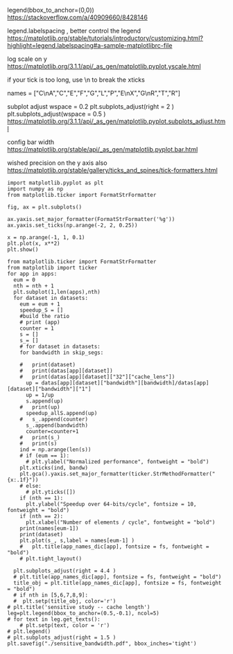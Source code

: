 legend(bbox_to_anchor=(0,0))
https://stackoverflow.com/a/40909660/8428146

legend.labelspacing , better control the legend
https://matplotlib.org/stable/tutorials/introductory/customizing.html?highlight=legend.labelspacing#a-sample-matplotlibrc-file

log scale on y
https://matplotlib.org/3.1.1/api/_as_gen/matplotlib.pyplot.yscale.html

if your tick is too long, use \n to break the xticks

names = ["C\nA","C","E","F","G","L","P","E\nX","G\nR","T","R"]

subplot adjust
wspace = 0.2
plt.subplots_adjust(right = 2 )
plt.subplots_adjust(wspace = 0.5 )
https://matplotlib.org/3.1.1/api/_as_gen/matplotlib.pyplot.subplots_adjust.html

config bar width
https://matplotlib.org/stable/api/_as_gen/matplotlib.pyplot.bar.html

wished precision on the y axis
also https://matplotlib.org/stable/gallery/ticks_and_spines/tick-formatters.html
```
import matplotlib.pyplot as plt
import numpy as np
from matplotlib.ticker import FormatStrFormatter

fig, ax = plt.subplots()

ax.yaxis.set_major_formatter(FormatStrFormatter('%g'))
ax.yaxis.set_ticks(np.arange(-2, 2, 0.25))

x = np.arange(-1, 1, 0.1)
plt.plot(x, x**2)
plt.show()
```
```
from matplotlib.ticker import FormatStrFormatter
from matplotlib import ticker
for app in apps:
  eum = 0
  nth = nth + 1
  plt.subplot(1,len(apps),nth)
  for dataset in datasets:
    eum = eum + 1
    speedup_S = []
    #build the ratio
    # print (app)
    counter = 1
    s = []
    s_= []
    # for dataset in datasets:
    for bandwidth in skip_segs:

    #   print(dataset)
    #   print(datas[app][dataset])
    #   print(datas[app][dataset]["32"]["cache_lens"])
      up = datas[app][dataset]["bandwidth"][bandwidth]/datas[app][dataset]["bandwidth"]["1"]
      up = 1/up
      s.append(up)
    #   print(up)
      speedup_allS.append(up)
    #   s_.append(counter)
      s_.append(bandwidth)
      counter=counter+1
    #   print(s_)
    #   print(s)
    ind = np.arange(len(s))
    # if (eum == 1):
      # plt.ylabel("Normalized performance", fontweight = "bold")
    plt.xticks(ind, bandw)
    plt.gca().yaxis.set_major_formatter(ticker.StrMethodFormatter("{x:.1f}"))
    # else:
      # plt.yticks([])  
    if (nth == 1):
      plt.ylabel("Speedup over 64-bits/cycle", fontsize = 10, fontweight = "bold")
    if (nth == 2):
      plt.xlabel("Number of elements / cycle", fontweight = "bold")      
    print(names[eum-1])
    print(dataset)
    plt.plot(s_, s,label = names[eum-1] )
    #   plt.title(app_names_dic[app], fontsize = fs, fontweight = "bold")
    # plt.tight_layout()

  plt.subplots_adjust(right = 4.4 )
  # plt.title(app_names_dic[app], fontsize = fs, fontweight = "bold")
  title_obj = plt.title(app_names_dic[app], fontsize = fs, fontweight = "bold")
  # if nth in [5,6,7,8,9]: 
  #  plt.setp(title_obj, color='r')   
# plt.title('sensitive study -- cache length')
leg=plt.legend(bbox_to_anchor=(0.5,-0.1), ncol=5)
# for text in leg.get_texts():
    # plt.setp(text, color = 'r')
# plt.legend()
# plt.subplots_adjust(right = 1.5 )
plt.savefig("./sensitive_bandwidth.pdf", bbox_inches='tight')
```
